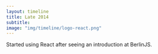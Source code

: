 ```yaml
---
layout: timeline
title: Late 2014
subtitle:
image: "img/timeline/logo-react.png"
---
```


Started using React after seeing an introduction at BerlinJS. 

<!-- helped to write better, more moder javascript and was a good start into functional programming -->
